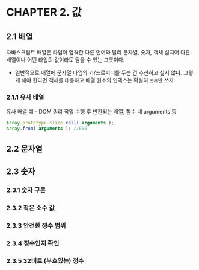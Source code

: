 # CHAPTER 2. 값 

## 2.1 배열
자바스크립트 배열은 타입이 엄격한 다른 언어와 달리 문자열, 숫자, 객체 심지어 다른 배열이나 어떤 타입의 값이라도 담을 수 있는 그릇이다.
- 일반적으로 배열에 문자열 타입의 키/프로퍼티를 두는 건 추천하고 싶지 않다. 그렇게 해야 한다면 객체를 대용하고 배열 원소의 인덱스는 확실히 `숫자`만 쓰자.

### 2.1.1 유사 배열
유사 배열 예 - DOM 쿼리 작업 수행 후 반환되는 배열, 함수 내 arguments 등
```js
Array.prototype.slice.call( arguments );
Array.from( arguments ); //ES6
```

## 2.2 문자열

## 2.3 숫자
### 2.3.1 숫자 구문
### 2.3.2 작은 소수 값
### 2.3.3 안전한 정수 범위
### 2.3.4 정수인지 확인
### 2.3.5 32비트 (부호있는) 정수


